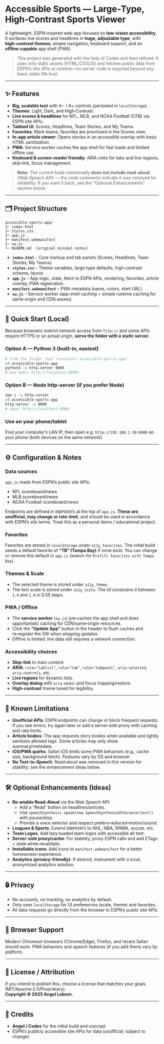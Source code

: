 # Accessible Sports — Large‑Type, High‑Contrast Sports Viewer

A lightweight, ESPN‑inspired web app focused on **low‑vision accessibility**. It surfaces live scores and headlines in **huge, adjustable type**, with **high‑contrast themes**, simple navigation, keyboard support, and an **offline‑capable** app shell (PWA).

> This project was generated with the help of Codex and then refined. It uses only static assets (HTML/CSS/JS) and fetches public data from ESPN’s site APIs at runtime—no server code is required beyond any basic static file host.

---

## ✨ Features

- **Big, scalable text** with A− / A+ controls (persisted in `localStorage`).
- **Themes**: Light, Dark, and High‑Contrast.
- **Live scores & headlines** for NFL, MLB, and NCAA Football (CFB) via ESPN site APIs.
- **Tabbed UI**: Scores, Headlines, Team Stories, and My Teams.
- **Favorites**: Mark teams; favorites are prioritized in the Scores view.
- **In‑app article viewer**: Opens stories in an accessible overlay with basic HTML sanitization.
- **PWA**: Service worker caches the app shell for fast loads and limited offline use.
- **Keyboard & screen‑reader friendly**: ARIA roles for tabs and live regions, skip‑link, focus management.

> **Note:** The current build intentionally **does not include read‑aloud** (Web Speech API) — the code comments indicate it was removed for reliability. If you want it back, see the “Optional Enhancements” section below.

---

## 🗂 Project Structure

```
accessible-sports-app/
├─ index.html
├─ styles.css
├─ app.js
├─ manifest.webmanifest
├─ sw.js
└─ README.md  (original minimal notes)
```

- **`index.html`** – Core markup and tab panels (Scores, Headlines, Team Stories, My Teams).
- **`styles.css`** – Theme variables, large‑type defaults, high‑contrast scheme, layout.
- **`app.js`** – App logic, state, fetch to ESPN APIs, rendering, favorites, article overlay, PWA registration.
- **`manifest.webmanifest`** – PWA metadata (name, colors, start URL).
- **`sw.js`** – Service worker (app‑shell caching + simple runtime caching for same‑origin and CDN assets).

---

## 🚀 Quick Start (Local)

Because browsers restrict network access from `file://` and some APIs require HTTPS or an actual origin, **serve the folder with a static server**.

### Option A — Python 3 (built‑in, easiest)
```bash
# from the folder that *contains* accessible-sports-app/
cd accessible-sports-app
python3 -m http.server 8000
# now open: http://localhost:8000/
```

### Option B — Node http‑server (if you prefer Node)
```bash
npm i -g http-server
cd accessible-sports-app
http-server -p 8000
# open: http://localhost:8000/
```

### Use on your phone/tablet
Find your computer’s LAN IP, then open e.g. `http://192.168.1.50:8000` on your phone (both devices on the same network).

---

## ⚙️ Configuration & Notes

### Data sources
`app.js` reads from ESPN’s public site APIs:
- NFL scoreboard/news  
- MLB scoreboard/news  
- NCAA Football scoreboard/news  

Endpoints are defined in `ENDPOINTS` at the top of `app.js`. **These are unofficial, may change or rate‑limit**, and should be used in accordance with ESPN’s site terms. Treat this as a personal demo / educational project.

### Favorites
Favorites are stored in `localStorage` under `a11y_favorites`. The initial build seeds a default favorite of **“TB” (Tampa Bay)** if none exist. You can change or remove this default in `app.js` (search for `Prefill favorites with Tampa Bay`).

### Themes & Scale
- The selected theme is stored under `a11y_theme`.
- The text scale is stored under `a11y_scale`. The UI constrains it between `1.0` and `2.0` in 0.05 steps.

### PWA / Offline
- The **service worker** (`sw.js`) pre‑caches the app shell and does opportunistic caching for CDN/same‑origin resources.
- Click the **“Update App”** button in the header to flush caches and re‑register the SW when shipping updates.
- Offline is limited: live data still requires a network connection.

### Accessibility choices
- **Skip‑link** to main content.
- **ARIA**: `role="tablist"`, `role="tab"`, `role="tabpanel"`, `aria-selected`, `aria-controls`, etc.
- **Live regions** for dynamic lists.
- **Overlay dialog** with `aria-modal` and focus trapping/restore.
- **High‑contrast** theme tuned for legibility.

---

## 🧩 Known Limitations

- **Unofficial APIs**: ESPN endpoints can change or block frequent requests. If you see errors, try again later or add a server‑side proxy with caching and rate‑limits.
- **Article bodies**: The app requests story bodies when available and lightly sanitizes allowed tags. Some articles may only show summary/metadata.
- **iOS/PWA quirks**: Safari iOS limits some PWA behaviors (e.g., cache size, background fetch). Features vary by OS and browser.
- **No Text‑to‑Speech**: Read‑aloud was removed in this version for stability; see the enhancement ideas below.

---

## 🛠 Optional Enhancements (Ideas)

- **Re‑enable Read‑Aloud** via the Web Speech API:
  - Add a “Read” button on headlines/articles.
  - Use `speechSynthesis.speak(new SpeechSynthesisUtterance(text))` with pause/stop.
  - Provide a voice selector and respect prefers‑reduced‑motion/sound.
- **Leagues & Sports**: Extend `ENDPOINTS` to NHL, NBA, WNBA, soccer, etc.
- **Team Logos**: Add lazy‑loaded team logos with accessible alt text.
- **Server‑side proxy/cache**: For stability, proxy ESPN calls and add ETags + stale‑while‑revalidate.
- **Installable icons**: Add icons to `manifest.webmanifest` for a better homescreen experience.
- **Analytics (privacy‑friendly)**: If desired, instrument with a local, anonymized analytics solution.

---

## 🔒 Privacy

- No accounts, no tracking, no analytics by default.
- Only uses `localStorage` for UI preferences (scale, theme) and favorites.
- All data requests go directly from the browser to ESPN’s public site APIs.

---

## 🧪 Browser Support

Modern Chromium browsers (Chrome/Edge), Firefox, and recent Safari should work. PWA behaviors and speech features (if you add them) vary by platform.

---

## 📜 License / Attribution

If you intend to publish this, choose a license that matches your goals (MIT/Apache‑2.0/Proprietary).  
**Copyright © 2025 Angel Lebron.**

---

## 🙌 Credits

- **Angel / Codex** for the initial build and concept.
- ESPN’s publicly accessible site APIs for data (unofficial; subject to change).
